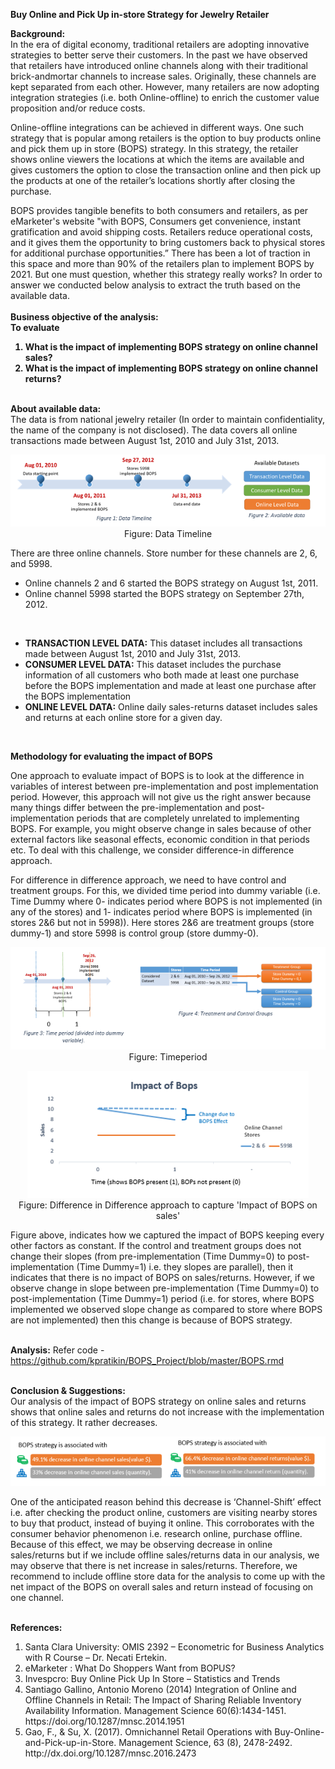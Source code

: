 <b>Buy Online and Pick Up in-store Strategy for Jewelry Retailer </b>
 
<b>Background:</b><br> 
In the era of digital economy, traditional retailers are adopting innovative strategies to better serve their customers. In the past we have observed that retailers have introduced online channels along with their traditional brick-andmortar channels to increase sales. Originally, these channels are kept separated from each other. However, many retailers are now adopting integration strategies (i.e. both Online-offline) to enrich the customer value proposition and/or reduce costs.

Online-offline integrations can be achieved in different ways. One such strategy that is popular among retailers is the option to buy products online and pick them up in store (BOPS) strategy. In this strategy, the retailer shows online viewers the locations at which the items are available and gives customers the option to close the transaction online and then pick up the products at one of the retailer’s locations shortly after closing the purchase.

BOPS provides tangible benefits to both consumers and retailers, as per eMarketer's website "with BOPS, Consumers get convenience, instant gratification and avoid shipping costs. Retailers reduce operational costs, and it gives them the opportunity to bring customers back to physical stores for additional purchase opportunities.” There has been a lot of traction in this space and more than 90% of the retailers plan to implement BOPS by 2021. But one must question, whether this strategy really works? In order to answer we conducted below analysis to extract the truth based on the available data. 
 <br><br>
<b>Business objective of the analysis: 
<br>To evaluate <br>
1. What is the impact of implementing BOPS strategy on online channel sales?  
2. What is the impact of implementing BOPS strategy on online channel returns? 
 </b>
 
 <b><br>
About available data:</b><br>
The data is from national jewelry retailer (In order to maintain confidentiality, the name of the company is not disclosed). The data covers all online transactions made between August 1st, 2010 and July 31st, 2013. 

<p align="center"><img src="https://github.com/kpratikin/BOPS_Project/blob/master/Data%20availiability%20and%20timeline.PNG">
 <br>Figure: Data Timeline
 </p>
 
 There are three online channels. Store number for these channels are 2, 6, and 5998. 
 <ul><li>Online channels 2 and 6 started the BOPS strategy on August 1st, 2011.</li> 
<li>Online channel 5998 started the BOPS strategy on September 27th, 2012.</li></ul>
<br>
<b><ul><li>TRANSACTION LEVEL DATA:</b> This dataset includes all transactions made between August 1st, 2010 and July 31st, 2013.
<b><li>CONSUMER LEVEL DATA:</b>  This dataset includes the purchase information of all customers who both made at least one purchase before the BOPS implementation and made at least one purchase after the BOPS implementation  
<b><li>ONLINE LEVEL DATA:</b> Online daily sales-returns dataset includes sales and returns at each online store for a given day.</ul>
<br>
 
<b>Methodology for evaluating the impact of BOPS</b><br>

One approach to evaluate impact of BOPS is to look at the difference in variables of interest between pre-implementation and post implementation period. However, this approach will not give us the right answer because many things differ between the pre-implementation and post-implementation periods that are completely unrelated to implementing BOPS. For example, you might observe change in sales because of other external factors like seasonal effects, economic condition in that periods etc. To deal with this challenge, we consider difference-in difference approach.

For difference in difference approach, we need to have control and treatment groups. For this, we divided time period into dummy variable (i.e. Time Dummy where 0- indicates period where BOPS is not implemented (in any of the stores) and 1- indicates period where BOPS is implemented (in stores 2&6 but not in 5998)). Here stores 2&6 are treatment groups (store dummy-1) and store 5998 is control group (store dummy-0). 

<p align="center"><img src="https://github.com/kpratikin/BOPS_Project/blob/master/timeline%20and%20treatment.PNG">
 <br>Figure: Timeperiod
 </p>

<p align="center"><img src="https://github.com/kpratikin/BOPS_Project/blob/master/impact%20of%20bops.PNG">
 <br>Figure: Difference in Difference approach to capture 'Impact of BOPS on sales'
 </p>

Figure above, indicates how we captured the impact of BOPS keeping every other factors as constant. If the control and treatment groups does not change their slopes (from pre-implementation (Time Dummy=0) to post-implementation (Time Dummy=1) i.e. they slopes are parallel), then it indicates that there is no impact of BOPS on sales/returns. However, if we observe change in slope between pre-implementation (Time Dummy=0) to post-implementation (Time Dummy=1) period (i.e. for stores, where BOPS implemented we observed slope change as compared to store where BOPS are not implemented) then this change is because of BOPS strategy.

<br><b>Analysis:</b>
Refer code - https://github.com/kpratikin/BOPS_Project/blob/master/BOPS.rmd

<br><b>Conclusion & Suggestions:</b><br>
Our analysis of the impact of BOPS strategy on online sales and returns shows that online sales and returns do not increase with the implementation of this strategy. It rather decreases. 

<p align="center"><img src="https://github.com/kpratikin/BOPS_Project/blob/master/Conclusion.PNG">
 </p>


One of the anticipated reason behind this decrease is ‘Channel-Shift’ effect i.e. after checking the product online, customers are visiting nearby stores to buy that product, instead of buying it online. This corroborates with the consumer behavior phenomenon i.e. research online, purchase offline. Because of this effect, we may be observing decrease in online sales/returns but if we include offline sales/returns data in our analysis, we may observe that there is net increase in sales/returns. Therefore, we recommend to include offline store data for the analysis to come up with the net impact of the BOPS on overall sales and return instead of focusing on one channel.

<br><b>References:</b>
<ol><li>Santa Clara University: OMIS 2392 – Econometric for Business Analytics with R Course – Dr. Necati Ertekin.
<li>eMarketer : What Do Shoppers Want from BOPUS?
<li>Invespcro: Buy Online Pick Up In Store – Statistics and Trends
<li>Santiago Gallino, Antonio Moreno (2014) Integration of Online and Offline Channels in Retail: The Impact of Sharing Reliable Inventory Availability Information. Management Science 60(6):1434-1451. https://doi.org/10.1287/mnsc.2014.1951
<li>Gao, F., & Su, X. (2017). Omnichannel Retail Operations with Buy-Online-and-Pick-up-in-Store. Management Science, 63 (8), 2478-2492. http://dx.doi.org/10.1287/mnsc.2016.2473 </ol>
